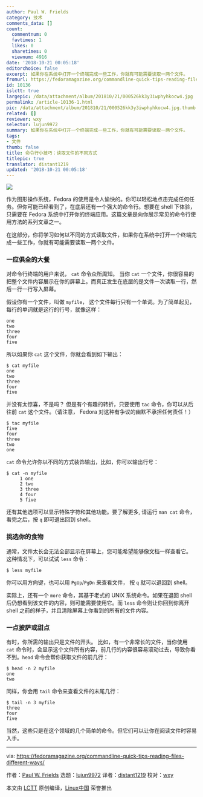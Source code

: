 ```yaml
---
author: Paul W. Frields
category: 技术
comments_data: []
count:
  commentnum: 0
  favtimes: 1
  likes: 0
  sharetimes: 0
  viewnum: 4916
date: '2018-10-21 00:05:18'
editorchoice: false
excerpt: 如果你在系统中打开一个终端完成一些工作，你就有可能需要读取一两个文件。
fromurl: https://fedoramagazine.org/commandline-quick-tips-reading-files-different-ways/
id: 10136
islctt: true
largepic: /data/attachment/album/201810/21/000526kk3y3iwphyhkocw4.jpg
permalink: /article-10136-1.html
pic: /data/attachment/album/201810/21/000526kk3y3iwphyhkocw4.jpg.thumb.jpg
related: []
reviewer: wxy
selector: lujun9972
summary: 如果你在系统中打开一个终端完成一些工作，你就有可能需要读取一两个文件。
tags:
- 文件
thumb: false
title: 命令行小技巧：读取文件的不同方式
titlepic: true
translator: distant1219
updated: '2018-10-21 00:05:18'
---
```


![](/data/attachment/album/201810/21/000526kk3y3iwphyhkocw4.jpg)


作为图形操作系统，Fedora 的使用是令人愉快的。你可以轻松地点击完成任何任务。但你可能已经看到了，在底层还有一个强大的命令行。想要在 shell 下体验，只需要在 Fedora 系统中打开你的终端应用。这篇文章是向你展示常见的命令行使用方法的系列文章之一。


在这部分，你将学习如何以不同的方式读取文件，如果你在系统中打开一个终端完成一些工作，你就有可能需要读取一两个文件。


### 一应俱全的大餐


对命令行终端的用户来说， `cat` 命令众所周知。 当你 `cat` 一个文件，你很容易的把整个文件内容展示在你的屏幕上。而真正发生在底层的是文件一次读取一行，然后一行一行写入屏幕。


假设你有一个文件，叫做 `myfile`， 这个文件每行只有一个单词。为了简单起见，每行的单词就是这行的行号，就像这样：



```
one
two
three
four
five
```

所以如果你 `cat` 这个文件，你就会看到如下输出：



```
$ cat myfile
one
two
three
four
five
```

并没有太惊喜，不是吗？ 但是有个有趣的转折，只要使用 `tac` 命令，你可以从后往前 `cat` 这个文件。（请注意， Fedora 对这种有争议的幽默不承担任何责任！）



```
$ tac myfile
five
four
three
two
one
```

`cat` 命令允许你以不同的方式装饰输出，比如，你可以输出行号：



```
$ cat -n myfile
     1 one
     2 two
     3 three
     4 four
     5 five
```

还有其他选项可以显示特殊字符和其他功能。要了解更多, 请运行 `man cat` 命令， 看完之后，按 `q` 即可退出回到 shell。


### 挑选你的食物


通常，文件太长会无法全部显示在屏幕上，您可能希望能够像文档一样查看它。 这种情况下，可以试试 `less` 命令：



```
$ less myfile
```

你可以用方向键，也可以用 `PgUp`/`PgDn` 来查看文件， 按 `q` 就可以退回到 shell。


实际上，还有一个 `more` 命令，其基于老式的 UNIX 系统命令。如果在退回 shell 后仍想看到该文件的内容，则可能需要使用它。而 `less` 命令则让你回到你离开 shell 之前的样子，并且清除屏幕上你看到的所有的文件内容。


### 一点披萨或甜点


有时，你所需的输出只是文件的开头。 比如，有一个非常长的文件，当你使用 `cat` 命令时，会显示这个文件所有内容，前几行的内容很容易滚动过去，导致你看不到。`head` 命令会帮你获取文件的前几行：



```
$ head -n 2 myfile
one
two
```

同样，你会用 `tail` 命令来查看文件的末尾几行：



```
$ tail -n 3 myfile
three
four
five
```

当然，这些只是在这个领域的几个简单的命令。但它们可以让你在阅读文件时容易入手。




---


via: <https://fedoramagazine.org/commandline-quick-tips-reading-files-different-ways/>


作者：[Paul W. Frields](https://fedoramagazine.org/author/pfrields/) 选题：[lujun9972](https://github.com/lujun9972) 译者：[distant1219](https://github.com/distant1219) 校对：[wxy](https://github.com/wxy)


本文由 [LCTT](https://github.com/LCTT/TranslateProject) 原创编译，[Linux中国](https://linux.cn/) 荣誉推出